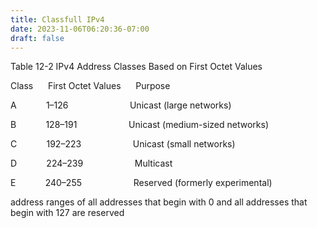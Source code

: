 ```yaml
---
title: Classfull IPv4
date: 2023-11-06T06:20:36-07:00
draft: false
---
```


Table 12-2 IPv4 Address Classes Based on First Octet Values

Class      First Octet Values      Purpose

A            1–126                         Unicast (large networks)

B            128–191                     Unicast (medium-sized networks)

C            192–223                     Unicast (small networks)

D            224–239                     Multicast

E            240–255                     Reserved (formerly experimental)

address ranges of all addresses that begin with 0 and all addresses that begin with 127 are reserved
